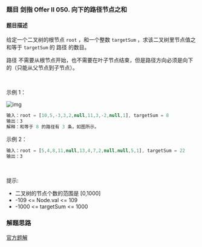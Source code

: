 ### 题目 剑指 Offer II 050. 向下的路径节点之和
#### 题目描述
给定一个二叉树的根节点 `root` ，和一个整数 `targetSum` ，求该二叉树里节点值之和等于 `targetSum` 的 路径 的数目。

路径 不需要从根节点开始，也不需要在叶子节点结束，但是路径方向必须是向下的（只能从父节点到子节点）。

 

示例 1：

![img](050.jpeg)

```js
输入：root = [10,5,-3,3,2,null,11,3,-2,null,1], targetSum = 8
输出：3
解释：和等于 8 的路径有 3 条，如图所示。
```
示例 2：

```js
输入：root = [5,4,8,11,null,13,4,7,2,null,null,5,1], targetSum = 22
输出：3
```
 

提示:

- 二叉树的节点个数的范围是 [0,1000]
- -109 <= Node.val <= 109 
- -1000 <= targetSum <= 1000 

### 解题思路
[官方题解](https://leetcode.cn/problems/6eUYwP/solution/xiang-xia-de-lu-jing-jie-dian-zhi-he-by-a1iyy/)